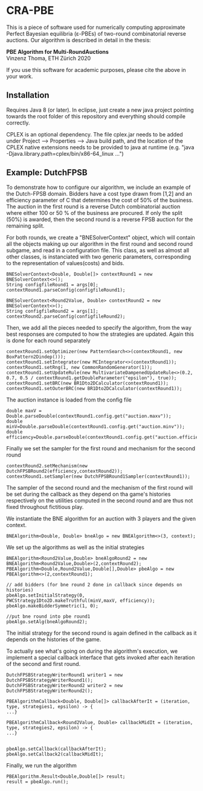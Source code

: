 # CRA-PBE


This is a piece of software used for numerically computing approximate Perfect Bayesian equilibria (ε-PBEs) of two-round combinatorial reverse auctions. Our algorithm is described in detail in the thesis:

**PBE Algorithm for Multi-RoundAuctions**  
Vinzenz Thoma, ETH Zürich 2020

If you use this software for academic purposes, please cite the above in your work.

## Installation

Requires Java 8 (or later). In eclipse, just create a new java project pointing towards the root folder of this repository and everything should compile correctly.

CPLEX is an optional dependency. The file cplex.jar needs to be added under Project --> Properties --> Java build path, and the location of the CPLEX native extensions needs to be provided to java at runtime (e.g. "java -Djava.library.path=cplex/bin/x86-64_linux ...")


## Example: DutchFPSB

To demonstrate how to configure our algorithm, we include an example of the Dutch-FPSB domain. Bidders have a cost type drawn from [1,2] and an efficiency parameter of C that determines the cost of 50% of the business. The auction in the first round is a reverse Dutch combinatorial auction where either 100 or 50 % of the business are procured. If only the split (50%) is awarded, then the second round is a reverse FPSB auction for the remaining split.

For both rounds, we create a "BNESolverContext" object, which will contain all the objects making up our algorithm in the first round and second round subgame, and read in a configuration file. This class, as well as almost all other classes, is instanciated with two generic parameters, corresponding to the representation of values(costs) and bids.

	BNESolverContext<Double, Double[]> contextRound1 = new BNESolverContext<>();
	String configfileRound1 = args[0];
	contextRound1.parseConfig(configfileRound1);

	BNESolverContext<Round2Value, Double> contextRound2 = new BNESolverContext<>();
	String configfileRound2 = args[1];
	contextRound2.parseConfig(configfileRound2);

Then, we add all the pieces needed to specify the algorithm, from the way best responses are computed to how the strategies are updated. Again this is done for each round separately

	contextRound1.setOptimizer(new PatternSearch<>(contextRound1, new BoxPattern2Dindep()));
	contextRound1.setIntegrator(new MCIntegrator<>(contextRound1));
	contextRound1.setRng(1, new CommonRandomGenerator(1));
	contextRound1.setUpdateRule(new MultivariateDampenedUpdateRule<>(0.2, 0.7, 0.5 / contextRound1.getDoubleParameter("epsilon"), true));
	contextRound1.setBRC(new BR1Dto2DCalculator(contextRound1));
	contextRound1.setOuterBRC(new BR1Dto2DCalculator(contextRound1));

The auction instance is loaded from the config file

	double maxV = Double.parseDouble(contextRound1.config.get("auction.maxv"));
	double minV=Double.parseDouble(contextRound1.config.get("auction.minv"));
	double efficiency=Double.parseDouble(contextRound1.config.get("auction.efficiency")); 

Finally we set the sampler for the first round and mechanism for the second round 

	contextRound2.setMechanism(new DutchFPSBRound2(efficiency,contextRound2));
	contextRound1.setSampler(new DutchFPSBRound1Sampler(contextRound1));

The sampler of the second round and the mechanism of the first round will be set during the callback as they depend on tha game's histories respectively on the utilities computed in the second round and are thus not fixed throughout fictitious play.


We instantiate the BNE algorithm for an auction with 3 players and the given context.

	BNEAlgorithm<Double, Double> bneAlgo = new BNEAlgorithm<>(3, context);

We set up the algorithms as well as the initial strategies

	BNEAlgorithm<Round2Value,Double> bneAlgoRound2 = new BNEAlgorithm<Round2Value,Double>(2,contextRound2);
	PBEAlgorithm<Double,Round2Value,Double[],Double> pbeAlgo = new PBEAlgorithm<>(2,contextRound1);
		
	// add bidders (for bne round 2 done in callback since depends on histories)
	pbeAlgo.setInitialStrategy(0, PWCStrategy1Dto2D.makeTruthful(minV,maxV, efficiency));
	pbeAlgo.makeBidderSymmetric(1, 0);
		
	//put bne round into pbe round1
	pbeAlgo.setAlg(bneAlgoRound2);

The initial strategy for the second round is again defined in the callback as it depends on the histories of the game.

To actually see what's going on during the algorithm's execution, we implement a special callback interface that gets invoked after each iteration of the second and first round.

	DutchFPSBStrategyWriterRound1 writer1 = new DutchFPSBStrategyWriterRound1();
	DutchFPSBStrategyWriterRound2 writer2 = new DutchFPSBStrategyWriterRound2();
	
	PBEAlgorithmCallback<Double, Double[]> callbackAfterIt = (iteration, type, strategies1, epsilon) -> {
	...}

	PBEAlgorithmCallback<Round2Value, Double> callbackMidIt = (iteration, type, strategies2, epsilon) -> {
	...}

			
	pbeAlgo.setCallback(callbackAfterIt);
	pbeAlgo.setCallback2(callbackMidIt);
	
Finally, we run the algorithm

	PBEAlgorithm.Result<Double,Double[]> result;
	result = pbeAlgo.run();













